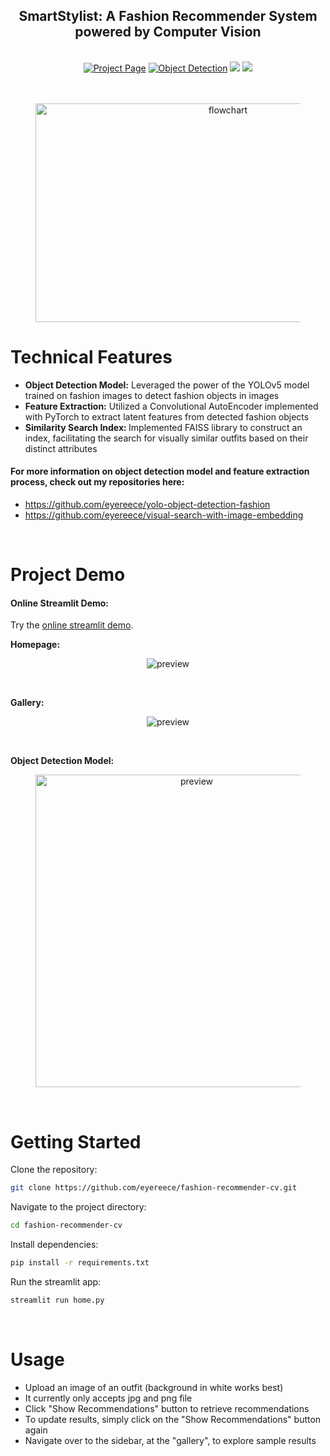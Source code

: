 <h2 align="center">SmartStylist: A Fashion Recommender System powered by Computer Vision</h2>
<br>

<center>
<a href="https://www.joankusuma.com/post/smart-stylist-a-fashion-recommender-system-powered-by-computer-vision"><img src='https://img.shields.io/badge/Project_Page-SmartStylist-pink' alt='Project Page'></a> 
<a href='https://www.joankusuma.com/post/object-detection-model-yolov5-on-fashion-images'><img src='https://img.shields.io/badge/Project_Page-ObjectDetection-blue' alt='Object Detection'></a> 
<a href='https://www.joankusuma.com/post/powering-visual-search-with-image-embedding'><img src='https://img.shields.io/badge/Project_Page-VisualSearch-green'></a> 
<a href='https://smartstylist.streamlit.app'><img src='https://img.shields.io/badge/Streamlit-Demo-red'></a>
</center>
<br>
<br>
<figure>
    <center>
        <img src="https://static.wixstatic.com/media/81114d_7f499b8207b848bc8bccfe1035a28b3d~mv2.png" alt="flowchart" height="350" width="600">
    </center>
</figure>

# Technical Features
* <b>Object Detection Model:</b> Leveraged the power of the YOLOv5 model trained on fashion images to detect fashion objects in images
* <b>Feature Extraction:</b> Utilized a Convolutional AutoEncoder implemented with PyTorch to extract latent features from detected fashion objects
* <b>Similarity Search Index: </b> Implemented FAISS library to construct an index, facilitating the search for visually similar outfits based on their distinct attributes

#### For more information on object detection model and feature extraction process, check out my repositories here:
* https://github.com/eyereece/yolo-object-detection-fashion
* https://github.com/eyereece/visual-search-with-image-embedding

<br>

# Project Demo

#### Online Streamlit Demo:
Try the [online streamlit demo](https://smartstylist.streamlit.app).

<b>Homepage:</b>

<figure>
    <center>
        <img src="https://static.wixstatic.com/media/81114d_e21c115d1ce141388a4ffc3ecd31c8ad~mv2.gif" alt="preview">
    </center>
</figure>

<br>

<b>Gallery:</b>

<figure>
    <center>
        <img src="https://static.wixstatic.com/media/81114d_47ce716d2b794785bb3b1b467b2ad425~mv2.gif" alt="preview">
    </center>
</figure>

<br>

<b>Object Detection Model: </b>

<figure>
    <center>
        <img src="https://static.wixstatic.com/media/81114d_f36652e9b7e844869ebb086e5f790beb~mv2.gif" alt="preview" height="500" width="500">
    </center>
</figure>

<br>

# Getting Started

Clone the repository: 
```bash
git clone https://github.com/eyereece/fashion-recommender-cv.git
```

Navigate to the project directory:
```bash
cd fashion-recommender-cv
```

Install dependencies:
```bash
pip install -r requirements.txt
```

Run the streamlit app:
```bash
streamlit run home.py
```

<br>

# Usage
* Upload an image of an outfit (background in white works best)
* It currently only accepts jpg and png file
* Click "Show Recommendations" button to retrieve recommendations
* To update results, simply click on the "Show Recommendations" button again
* Navigate over to the sidebar, at the "gallery", to explore sample results

<br>